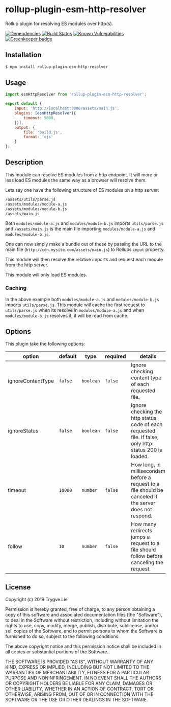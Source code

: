 # rollup-plugin-esm-http-resolver

Rollup plugin for resolving ES modules over http(s).

[![Dependencies](https://img.shields.io/david/trygve-lie/rollup-plugin-esm-http-resolver.svg?style=flat-square)](https://david-dm.org/trygve-lie/rollup-plugin-esm-http-resolver)
[![Build Status](http://img.shields.io/travis/trygve-lie/rollup-plugin-esm-http-resolver/master.svg?style=flat-square)](https://travis-ci.org/trygve-lie/rollup-plugin-esm-http-resolver)
[![Known Vulnerabilities](https://snyk.io/test/github/trygve-lie/rollup-plugin-esm-http-resolver/badge.svg?targetFile=package.json&style=flat-square)](https://snyk.io/test/github/trygve-lie/rollup-plugin-esm-http-resolver?targetFile=package.json) [![Greenkeeper badge](https://badges.greenkeeper.io/trygve-lie/rollup-plugin-esm-http-resolver.svg)](https://greenkeeper.io/)

## Installation

```bash
$ npm install rollup-plugin-esm-http-resolver
```

## Usage

```js
import esmHttpResolver from 'rollup-plugin-esm-http-resolver';

export default {
    input: 'http://localhost:9000/assets/main.js',
    plugins: [esmHttpResolver({
        timeout: 5000,
    })],
    output: {
        file: 'build.js',
        format: 'cjs'
    }
};
```

## Description

This module can resolve ES modules from a http endpoint. It will more or less
load ES modules the same way as a browser will resolve them.

Lets say one have the following structure of ES modules on a http server:

```sh
/assets/utils/parse.js
/assets/modules/module-a.js
/assets/modules/module-b.js
/assets/main.js
```

Both `modules/module-a.js` and `modules/module-b.js` imports `utils/parse.js`
and `/assets/main.js` is the main file importing `modules/module-a.js` and
`modules/module-b.js`.

One can now simply make a bundle out of these by passing the URL to
the main file (`http://cdn.mysite.com/assets/main.js`) to Rollups
`input` property.

This module will then resolve the relative imports and request each module
from the http server.

This module will only load ES modules.

### Caching

In the above example both `modules/module-a.js` and `modules/module-b.js`
imports `utils/parse.js`. This module will cache the first request to
`utils/parse.js` when its resolve in `modules/module-a.js` and when
`modules/module-b.js` resolves it, it will be read from cache.

## Options

This plugin take the following options:

| option             | default  | type      | required | details                                                                                                  |
| ------------------ | -------- | --------- | -------- | -------------------------------------------------------------------------------------------------------- |
| ignoreContentType  | `false`  | `boolean` | `false`  | Ignore checking content type of each requested file.                                                     |
| ignoreStatus       | `false`  | `boolean` | `false`  | Ignore checking the http status code of each requested file. If false, only http status 200 is loaded.   |
| timeout            | `10000`  | `number`  | `false`  | How long, in millisecondsm before a request to a file should be canceled if the server does not respond. |
| follow             | `10`     | `number`  | `false`  | How many redirects jumps a request to a file should follow before canceling the request.                 |


## License

Copyright (c) 2019 Trygve Lie

Permission is hereby granted, free of charge, to any person obtaining a copy
of this software and associated documentation files (the "Software"), to deal
in the Software without restriction, including without limitation the rights
to use, copy, modify, merge, publish, distribute, sublicense, and/or sell
copies of the Software, and to permit persons to whom the Software is
furnished to do so, subject to the following conditions:

The above copyright notice and this permission notice shall be included in all
copies or substantial portions of the Software.

THE SOFTWARE IS PROVIDED "AS IS", WITHOUT WARRANTY OF ANY KIND, EXPRESS OR
IMPLIED, INCLUDING BUT NOT LIMITED TO THE WARRANTIES OF MERCHANTABILITY,
FITNESS FOR A PARTICULAR PURPOSE AND NONINFRINGEMENT. IN NO EVENT SHALL THE
AUTHORS OR COPYRIGHT HOLDERS BE LIABLE FOR ANY CLAIM, DAMAGES OR OTHER
LIABILITY, WHETHER IN AN ACTION OF CONTRACT, TORT OR OTHERWISE, ARISING FROM,
OUT OF OR IN CONNECTION WITH THE SOFTWARE OR THE USE OR OTHER DEALINGS IN THE
SOFTWARE.
